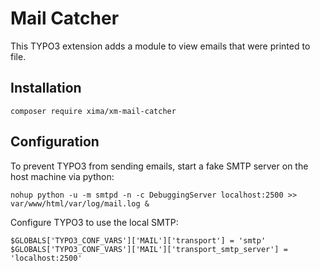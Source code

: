# Mail Catcher

This TYPO3 extension adds a module to view emails that were printed to file.

## Installation

```
composer require xima/xm-mail-catcher
```

## Configuration

To prevent TYPO3 from sending emails, start a fake SMTP server on the host machine via python:

```
nohup python -u -m smtpd -n -c DebuggingServer localhost:2500 >> var/www/html/var/log/mail.log &
```

Configure TYPO3 to use the local SMTP:

```
$GLOBALS['TYPO3_CONF_VARS']['MAIL']['transport'] = 'smtp'
$GLOBALS['TYPO3_CONF_VARS']['MAIL']['transport_smtp_server'] = 'localhost:2500'
```
